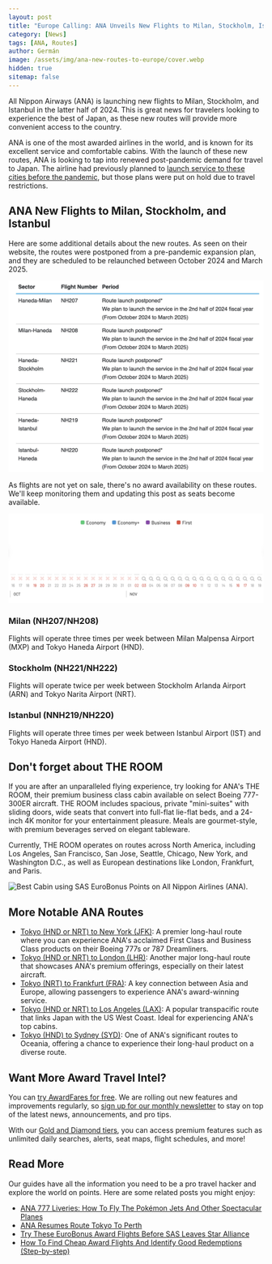```yaml
---
layout: post
title: "Europe Calling: ANA Unveils New Flights to Milan, Stockholm, Istanbul"
category: [News]
tags: [ANA, Routes]
author: Germán
image: /assets/img/ana-new-routes-to-europe/cover.webp
hidden: true
sitemap: false
---
```


All Nippon Airways (ANA) is launching new flights to Milan, Stockholm, and Istanbul in the latter half of 2024. This is great news for travelers looking to experience the best of Japan, as these new routes will provide more convenient access to the country.

ANA is one of the most awarded airlines in the world, and is known for its excellent service and comfortable cabins. With the launch of these new routes, ANA is looking to tap into renewed post-pandemic demand for travel to Japan. The airline had previously planned to [launch service to these cities before the pandemic](https://blog.awardfares.com/ana-arn-hnd-award-availability/), but those plans were put on hold due to travel restrictions.

## ANA New Flights to Milan, Stockholm, and Istanbul

Here are some additional details about the new routes. As seen on their website, the routes were postponed from a pre-pandemic expansion plan, and they are scheduled to be relaunched between October 2024 and March 2025.

<img src="../assets/img/ana-new-routes-to-europe/ana-2024-routes.webp" alt="ANA Introduces flights to Stockholm, Milan and Istanbul." class="noborder"/>

As flights are not yet on sale, there's no award availability on these routes. We'll keep monitoring them and updating this post as seats become available.

<img src="../assets/img/ana-new-routes-to-europe/ana-availability.webp" alt="ANA Introduces flights to Stockholm, Milan and Istanbul." class="noborder"/>

### Milan (NH207/NH208)

Flights will operate three times per week between Milan Malpensa Airport (MXP) and Tokyo Haneda Airport (HND).

### Stockholm (NH221/NH222)

Flights will operate twice per week between Stockholm Arlanda Airport (ARN) and Tokyo Narita Airport (NRT).

### Istanbul (NNH219/NH220)

Flights will operate three times per week between Istanbul Airport (IST) and Tokyo Haneda Airport (HND).

## Don't forget about THE ROOM

If you are after an unparalleled flying experience, try looking for ANA's THE ROOM, their premium business class cabin available on select Boeing 777-300ER aircraft. THE ROOM includes spacious, private "mini-suites" with sliding doors, wide seats that convert into full-flat lie-flat beds, and a 24-inch 4K monitor for your entertainment pleasure. Meals are gourmet-style, with premium beverages served on elegant tableware.

Currently, THE ROOM operates on routes across North America, including Los Angeles, San Francisco, San Jose, Seattle, Chicago, New York, and Washington D.C., as well as European destinations like London, Frankfurt, and Paris. 

<img src="../assets/img/eurobonus-star-alliance-awards/ana-cabin.avif" alt="Best Cabin using SAS EuroBonus Points on All Nippon Airlines (ANA)." />

## More Notable ANA Routes

* [Tokyo (HND or NRT) to New York (JFK)](https://awardfares.com/search?area:TYO.JFK.;a:NH;z:sas): A premier long-haul route where you can experience ANA's acclaimed First Class and Business Class products on their Boeing 777s or 787 Dreamliners.
* [Tokyo (HND or NRT) to London (LHR)](https://awardfares.com/search?area:TYO.LHR.;a:NH;z:sas): Another major long-haul route that showcases ANA's premium offerings, especially on their latest aircraft.
* [Tokyo (NRT) to Frankfurt (FRA)](https://awardfares.com/search?area:TYO.FRA.;a:NH;z:sas): A key connection between Asia and Europe, allowing passengers to experience ANA's award-winning service.
* [Tokyo (HND or NRT) to Los Angeles (LAX)](https://awardfares.com/search?area:TYO.LAX.;a:NH;z:sas): A popular transpacific route that links Japan with the US West Coast. Ideal for experiencing ANA's top cabins.
* [Tokyo (HND) to Sydney (SYD)](https://awardfares.com/search?area:TYO.SYD.;a:NH;z:sas): One of ANA's significant routes to Oceania, offering a chance to experience their long-haul product on a diverse route.

## Want More Award Travel Intel?

You can [try AwardFares for free](https://awardfares.com/). We are rolling out new features and improvements regularly, so [sign up for our monthly newsletter](https://awardfares.com/newsletter) to stay on top of the latest news, announcements, and pro tips.

With our [Gold and Diamond tiers](https://awardfares.com/pricing), you can access premium features such as unlimited daily searches, alerts, seat maps, flight schedules, and more!

## Read More

Our guides have all the information you need to be a pro travel hacker and explore the world on points. Here are some related posts you might enjoy:

- [ANA 777 Liveries: How To Fly The Pokémon Jets And Other Spectacular Planes](https://blog.awardfares.com/ana-777-fleet/)
- [ANA Resumes Route Tokyo To Perth](https://blog.awardfares.com/ana-resumes-tokyo-perth/)
- [Try These EuroBonus Award Flights Before SAS Leaves Star Alliance](https://blog.awardfares.com/eurobonus-star-alliance-awards/)
- [How To Find Cheap Award Flights And Identify Good Redemptions (Step-by-step)](https://blog.awardfares.com/how-to-find-cheap-award-flights/)